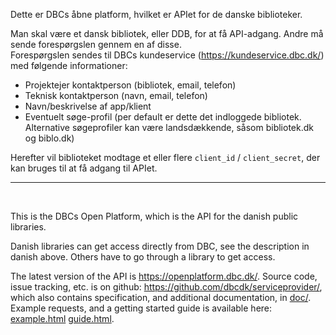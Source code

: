 Dette er DBCs åbne platform, hvilket er APIet for de danske biblioteker.

Man skal være et dansk bibliotek, eller DDB, for at få API-adgang. Andre må sende forespørgslen gennem en af disse. <br>
Forespørgslen sendes til DBCs kundeservice (https://kundeservice.dbc.dk/) med følgende informationer:

- Projektejer kontaktperson (bibliotek, email, telefon)
- Teknisk kontaktperson (navn, email, telefon)
- Navn/beskrivelse af app/klient
- Eventuelt søge-profil (per default er dette det indloggede bibliotek. Alternative søgeprofiler kan være landsdækkende, såsom bibliotek.dk og biblo.dk)

Herefter vil biblioteket modtage et eller flere `client_id` / `client_secret`, der kan bruges til at få adgang til APIet.

----
<br>

This is the DBCs Open Platform, which is the API for the danish public libraries.

Danish libraries can get access directly from DBC, see the description in danish above. Others have to go through a library to get access.

The latest version of the API is https://openplatform.dbc.dk/.
Source code, issue tracking, etc. is on github: https://github.com/dbcdk/serviceprovider/,
which also contains specification, and additional documentation, in [doc/](https://github.com/DBCDK/serviceprovider/tree/master/doc/).
Example requests, and a getting started guide is available here: [example.html](example.html) [guide.html](guide.html).

